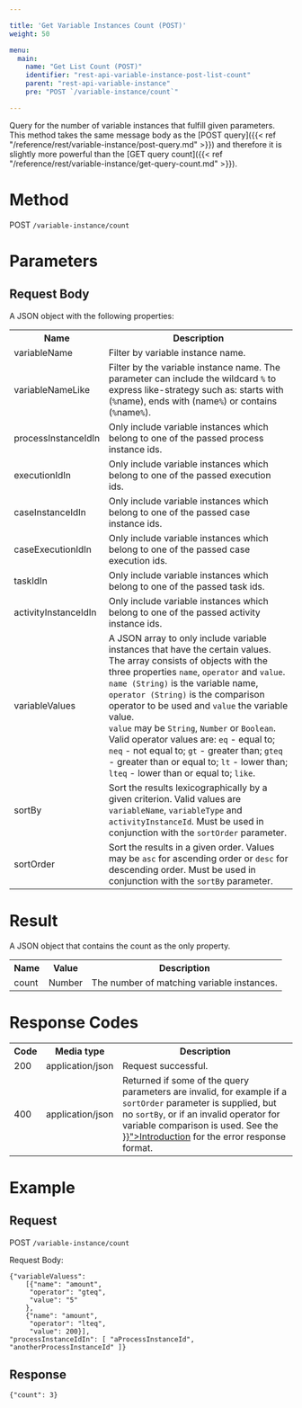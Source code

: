 ```yaml
---

title: 'Get Variable Instances Count (POST)'
weight: 50

menu:
  main:
    name: "Get List Count (POST)"
    identifier: "rest-api-variable-instance-post-list-count"
    parent: "rest-api-variable-instance"
    pre: "POST `/variable-instance/count`"

---
```



Query for the number of variable instances that fulfill given parameters. This method takes the same message body as the 
[POST query]({{< ref "/reference/rest/variable-instance/post-query.md" >}}) and therefore it is slightly more powerful than the [GET query count]({{< ref "/reference/rest/variable-instance/get-query-count.md" >}}).

# Method

POST `/variable-instance/count`


# Parameters

## Request Body

A JSON object with the following properties:

<table class="table table-striped">
  <tr>
    <th>Name</th>
    <th>Description</th>
  </tr>
  <tr>
    <td>variableName</td>
    <td>Filter by variable instance name.</td>
  </tr>
  <tr>
    <td>variableNameLike</td>
    <td>Filter by the variable instance name. The parameter can include the wildcard <code>%</code> to express like-strategy such as: starts with (<code>%</code>name), ends with (name<code>%</code>) or contains (<code>%</code>name<code>%</code>).</td>
  </tr>
  <tr>
    <td>processInstanceIdIn</td>
    <td>Only include variable instances which belong to one of the passed process instance ids.</td>
  </tr>
  <tr>
    <td>executionIdIn</td>
    <td>Only include variable instances which belong to one of the passed execution ids.</td>
  </tr>
  <tr>
    <td>caseInstanceIdIn</td>
    <td>Only include variable instances which belong to one of the passed case instance ids.</td>
  </tr>
  <tr>
    <td>caseExecutionIdIn</td>
    <td>Only include variable instances which belong to one of the passed case execution ids.</td>
  </tr>
  <tr>
    <td>taskIdIn</td>
    <td>Only include variable instances which belong to one of the passed task ids.</td>
  </tr>
  <tr>
    <td>activityInstanceIdIn</td>
    <td>Only include variable instances which belong to one of the passed activity instance ids.</td>
  </tr>
  <tr>
    <td>variableValues</td>
    <td>A JSON array to only include variable instances that have the certain values.<br/>
    The array consists of objects with the three properties <code>name</code>, <code>operator</code> and <code>value</code>.
    <code>name (String)</code> is the variable name, <code>operator (String)</code> is the comparison operator to be used and <code>value</code> the variable value.<br/>
    <code>value</code> may be <code>String</code>, <code>Number</code> or <code>Boolean</code>.
    <br/>
    Valid operator values are: <code>eq</code> - equal to; <code>neq</code> - not equal to; <code>gt</code> - greater than;
    <code>gteq</code> - greater than or equal to; <code>lt</code> - lower than; <code>lteq</code> - lower than or equal to;
    <code>like</code>.<br/>
    </td>
  </tr>
  <tr>
    <td>sortBy</td>
    <td>Sort the results lexicographically by a given criterion. Valid values are
    <code>variableName</code>, <code>variableType</code> and <code>activityInstanceId</code>.
    Must be used in conjunction with the <code>sortOrder</code> parameter.</td>
  </tr>
  <tr>
    <td>sortOrder</td>
    <td>Sort the results in a given order. Values may be <code>asc</code> for ascending order or <code>desc</code> for descending order.
    Must be used in conjunction with the <code>sortBy</code> parameter.</td>
  </tr>
</table>


# Result

A JSON object that contains the count as the only property.

<table class="table table-striped">
  <tr>
    <th>Name</th>
    <th>Value</th>
    <th>Description</th>
  </tr>
  <tr>
    <td>count</td>
    <td>Number</td>
    <td>The number of matching variable instances.</td>
  </tr>
</table>


# Response Codes

<table class="table table-striped">
  <tr>
    <th>Code</th>
    <th>Media type</th>
    <th>Description</th>
  </tr>
  <tr>
    <td>200</td>
    <td>application/json</td>
    <td>Request successful.</td>
  </tr>
  <tr>
    <td>400</td>
    <td>application/json</td>
    <td>Returned if some of the query parameters are invalid, for example if a <code>sortOrder</code> parameter is supplied, but no <code>sortBy</code>, or if an invalid operator for variable comparison is used. See the <a href="{{< ref "/reference/rest/overview/_index.md#error-handling" >}}">Introduction</a> for the error response format.</td>
  </tr>
</table>


# Example

## Request

POST `/variable-instance/count`

Request Body:

    {"variableValuess": 
        [{"name": "amount",
         "operator": "gteq",
         "value": "5"
        },
        {"name": "amount",
         "operator": "lteq",
         "value": 200}],
    "processInstanceIdIn": [ "aProcessInstanceId", "anotherProcessInstanceId" ]}
  
## Response

    {"count": 3}
